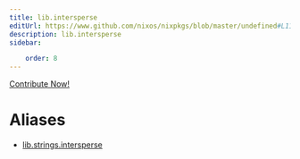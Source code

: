 ```yaml
---
title: lib.intersperse
editUrl: https://www.github.com/nixos/nixpkgs/blob/master/undefined#L117C5
description: lib.intersperse
sidebar:

    order: 8
---
```


<a href="https://www.github.com/nixos/nixpkgs/blob/master/undefined#L117C5">Contribute Now!</a>


# Aliases

- [lib.strings.intersperse](/nix-doc-comments/reference/lib/strings/lib-strings-intersperse)


